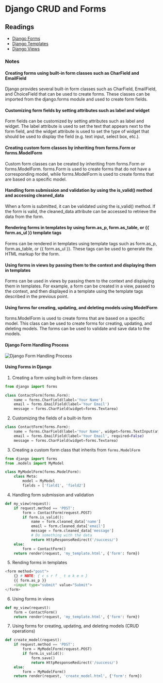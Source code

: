 # Django CRUD and Forms

## Readings

* [Django Forms](https://developer.mozilla.org/en-US/docs/Learn/Server-side/Django/Forms)
* [Django Templates](https://developer.mozilla.org/en-US/docs/Learn/Server-side/Django/Home_page)
* [Django Views](https://developer.mozilla.org/en-US/docs/Learn/Server-side/Django/Generic_views)

### Notes

#### Creating forms using built-in form classes such as CharField and EmailField

Django provides several built-in form classes such as CharField, EmailField, and ChoiceField that can be used to create forms. These classes can be imported from the django.forms module and used to create form fields.

#### Customizing form fields by setting attributes such as label and widget

Form fields can be customized by setting attributes such as label and widget. The label attribute is used to set the text that appears next to the form field, and the widget attribute is used to set the type of widget that should be used to display the field (e.g. text input, select box, etc.).

#### Creating custom form classes by inheriting from forms.Form or forms.ModelForm

Custom form classes can be created by inheriting from forms.Form or forms.ModelForm. forms.Form is used to create forms that do not have a corresponding model, while forms.ModelForm is used to create forms that are based on a specific model.

#### Handling form submission and validation by using the is_valid() method and accessing cleaned_data

When a form is submitted, it can be validated using the is_valid() method. If the form is valid, the cleaned_data attribute can be accessed to retrieve the data from the form.

#### Rendering forms in templates by using form.as_p, form.as_table, or {{ form.as_ul }} template tags

Forms can be rendered in templates using template tags such as form.as_p, form.as_table, or {{ form.as_ul }}. These tags can be used to generate the HTML markup for the form.

#### Using forms in views by passing them to the context and displaying them in templates

Forms can be used in views by passing them to the context and displaying them in templates. For example, a form can be created in a view, passed to the context, and then displayed in a template using the template tags described in the previous point.

#### Using forms for creating, updating, and deleting models using ModelForm

forms.ModelForm is used to create forms that are based on a specific model. This class can be used to create forms for creating, updating, and deleting models. The forms can be used to validate and save data to the models.

#### Django Form Handling Process

![Django Form Handling Process](https://developer.mozilla.org/en-US/docs/Learn/Server-side/Django/Forms/form_handling_-_standard.png)

#### Using Forms in Django

1. Creating a form using built-in form classes

```py
from django import forms

class ContactForm(forms.Form):
    name = forms.CharField(label='Your Name')
    email = forms.EmailField(label='Your Email')
    message = forms.CharField(widget=forms.Textarea)
```

2. Customizing the fields of a built-in form

```py
class ContactForm(forms.Form):
    name = forms.CharField(label='Your Name', widget=forms.TextInput(attrs={'class': 'my-custom-class'}))
    email = forms.EmailField(label='Your Email', required=False)
    message = forms.CharField(widget=forms.Textarea)
```

3. Creating a custom form class that inherits from `forms.ModelForm`

```py
from django import forms
from .models import MyModel

class MyModelForm(forms.ModelForm):
    class Meta:
        model = MyModel
        fields = ['field1', 'field2']
```

4. Handling form submission and validation

```py
def my_view(request):
    if request.method == 'POST':
        form = ContactForm(request.POST)
        if form.is_valid():
            name = form.cleaned_data['name']
            email = form.cleaned_data['email']
            message = form.cleaned_data['message']
            # Do something with the data
            return HttpResponseRedirect('/success/')
    else:
        form = ContactForm()
    return render(request, 'my_template.html', {'form': form})
```

5. Rending forms in templates

```py
<form method="post">
    {} # NOTE: { c s r f _ t o k e n } 
    {{ form.as_p }}
    <input type="submit" value="Submit">
</form>
```

6. Using forms in views

```py
def my_view(request):
    form = ContactForm()
    return render(request, 'my_template.html', {'form': form})
```

7. Using forms for creating, updating, and deleting models (CRUD operations)

```py
def create_model(request):
    if request.method == 'POST':
        form = MyModelForm(request.POST)
        if form.is_valid():
            form.save()
            return HttpResponseRedirect('/success/')
    else:
        form = MyModelForm()
    return render(request, 'create_model.html', {'form': form})
```

